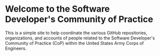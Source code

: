 # Welcome to the Software Developer's Community of Practice
This is a simple site to help coordinate the various GitHub repositories, organizations, and accounts of people related to the Software Developer's Community of Practice (CoP) within the United States Army Corps of Engineers.


